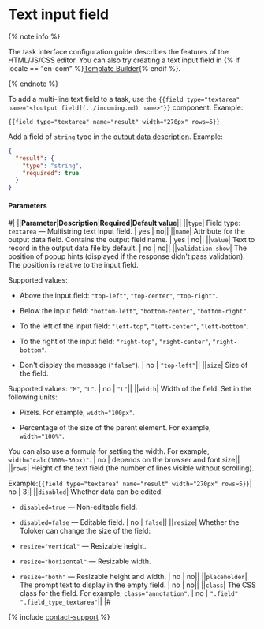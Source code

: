 # Text input field

{% note info %}

The task interface configuration guide describes the features of the HTML/JS/CSS editor. You can also try creating a text input field in {% if locale == "en-com" %}[Template Builder](https://toloka.ai/en/docs/template-builder/reference/field.textarea){% endif %}.

{% endnote %}

To add a multi-line text field to a task, use the `{{field type="textarea" name="<[output field](../incoming.md) name>"}}` component. Example:

```plaintext
{{field type="textarea" name="result" width="270px" rows=5}}
```

Add a field of `string` type in the [output data description](../incoming.md). Example:

```json
{
  "result": {
    "type": "string",
    "required": true
  }
}
```

#### Parameters

#|
||**Parameter**|**Description**|**Required**|**Default value**||
||`type`| Field type: `textarea` — Multistring text input field. | yes | no||
||`name`| Attribute for the output data field. Contains the output field name. | yes | no||
||`value`| Text to record in the output data file by default. | no | no||
||`validation-show`| The position of popup hints (displayed if the response didn't pass validation). The position is relative to the input field.

Supported values:

- Above the input field: `"top-left"`, `"top-center"`, `"top-right"`.

- Below the input field: `"bottom-left"`, `"bottom-center"`, `"bottom-right"`.

- To the left of the input field: `"left-top"`, `"left-center"`, `"left-bottom"`.

- To the right of the input field: `"right-top"`, `"right-center"`, `"right-bottom"`.

- Don't display the message (`"false"`). | no | `"top-left"`||
||`size`| Size of the field.

Supported values: `"M"`, `"L"`. | no | `"L"`||
||`width`| Width of the field. Set in the following units:

- Pixels. For example, `width="100px"`.

- Percentage of the size of the parent element. For example, `width="100%"`.

You can also use a formula for setting the width. For example, `width="calc(100%-30px)"`. | no | depends on the browser and font size||
||`rows`| Height of the text field (the number of lines visible without scrolling).

Example:`{{field type="textarea" name="result" width="270px" rows=5}}`| no | 3||
||`disabled`| Whether data can be edited:

- `disabled=true` — Non-editable field.

- `disabled=false` — Editable field. | no | `false`||
||`resize`| Whether the Toloker can change the size of the field:

- `resize="vertical"` — Resizable height.

- `resize="horizontal"` — Resizable width.

- `resize="both"` — Resizable height and width. | no | no||
||`placeholder`| The prompt text to display in the empty field. | no | no||
||`class`| The CSS class for the field. For example, `class="annotation"`. | no | `".field" ".field_type_textarea"`||
|#

{% include [contact-support](../../_includes/contact-support-help.md) %}
